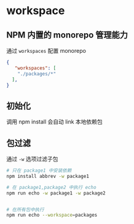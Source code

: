 # workspace

## NPM 内置的 monorepo 管理能力

通过 `workspaces` 配置 monorepo

```json
{
   "workspaces": [
    "./packages/*"
  ],
}
```

## 初始化

调用 npm install 会自动 link 本地依赖包


## 包过滤

通过 `-w` 选项过滤子包

```bash
# 只在 package1 中安装依赖
npm install abbrev -w package1

# 在 package1,package2 中执行 echo
npm run echo -w package1 -w package2


# 在所有包中执行
npm run echo --workspace=packages
```